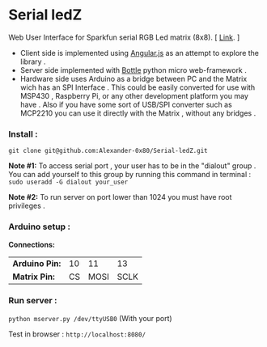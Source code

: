 Serial ledZ
===========

Web User Interface for Sparkfun serial RGB Led matrix (8x8). [ [Link](https://www.sparkfun.com/products/760). ]


* Client side is implemented using [Angular.js](http://angularjs.org/) as an attempt to explore the library .
* Server side implemented with [Bottle](http://bottlepy.org/) python micro web-framework .
* Hardware side uses Arduino as a bridge between PC and the Matrix wich has an SPI Interface .
This could be easily converted for use with MSP430 , Raspberry Pi, or any other development platform you may have .
Also if you have some sort of USB/SPI converter such as MCP2210 you can use it directly with the Matrix , without any bridges .

### Install :

```git clone git@github.com:Alexander-0x80/Serial-ledZ.git```

**Note #1:** To access serial port , your user has to be in the "dialout" group .
You can add yourself to this group by running this command in terminal : `sudo useradd -G dialout your_user`

**Note #2:** To run server on port lower than 1024 you must have root privileges .

### Arduino setup :

**Connections:**
<table>
    <tr>
        <td><b>Arduino Pin:</b></td>
        <td>10</td>
        <td>11</td>
        <td>13</td>
    </tr>
    <tr>
        <td><b>Matrix Pin:</b></td>
        <td>CS</td>
        <td>MOSI</td>
        <td>SCLK</td>
    </tr>
</table>


### Run server :

`python mserver.py /dev/ttyUSB0` (With your port)

Test in browser : `http://localhost:8080/`










